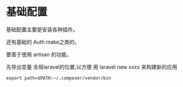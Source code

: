 # 基础配置

基础配置主要是安装各种插件。

还有基础的 Auth make之类的。

要善于使用 artisan 的功能。

先导出变量 全局laravel的位置,以方便 用 laravel new xxxx 来构建新的应用

```
export path=$PATH:~/.composer/vendor/bin
```



